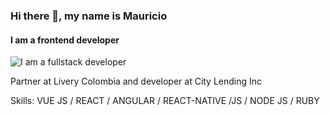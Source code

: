 ### Hi there 👋, my name is Mauricio
#### I am a frontend developer
![I am a fullstack developer](https://res.cloudinary.com/dos13qenv/image/upload/v1595388590/Labbel/logo1_rhi81q.png)

Partner at Livery Colombia and developer at City Lending Inc

Skills: VUE JS / REACT / ANGULAR /  REACT-NATIVE  /JS / NODE JS / RUBY 






